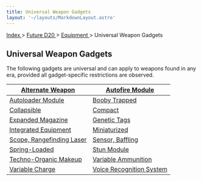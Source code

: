 ```yaml
---
title: Universal Weapon Gadgets
layout: '~/layouts/MarkdownLayout.astro'
---
```


[ Index ](/) > [ Future D20 ](/future.d20.srd) > [ Equipment ](/future.d20.srd/equipment) > Universal Weapon Gadgets

##  Universal Weapon Gadgets

The following gadgets are universal and can apply to weapons found in any era,
provided all gadget-specific restrictions are observed.

| [ Alternate Weapon](/future.d20.srd/equipment/gadgets.universal.weapons/alternate.weapon) | [ Autofire Module](/future.d20.srd/equipment/gadgets.universal.weapons/autofire.module) |
|---|---|
| [ Autoloader Module](/future.d20.srd/equipment/gadgets.universal.weapons/autoloader.module) | [ Booby Trapped](/future.d20.srd/equipment/gadgets.universal.weapons/booby.trapped) |
| [ Collapsible](/future.d20.srd/equipment/gadgets.universal.weapons/collapsible) | [ Compact ](/future.d20.srd/equipment/gadgets.universal.weapons/compact) |
| [ Expanded Magazine](/future.d20.srd/equipment/gadgets.universal.weapons/expanded.magazine) | [ Genetic Tags](/future.d20.srd/equipment/gadgets.universal.weapons/genetic.tags) |
| [ Integrated Equipment](/future.d20.srd/equipment/gadgets.universal.weapons/integrated.equipment) | [ Miniaturized](/future.d20.srd/equipment/gadgets.universal.weapons/miniaturized) |
| [ Scope, Rangefinding Laser](/future.d20.srd/equipment/gadgets.universal.weapons/scope.rangefinding.laser) | [ Sensor, Baffling](/future.d20.srd/equipment/gadgets.universal.weapons/sensor.baffling) |
| [ Spring-Loaded](/future.d20.srd/equipment/gadgets.universal.weapons/spring.loaded) | [ Stun Module](/future.d20.srd/equipment/gadgets.universal.weapons/stun.module) |
| [ Techno-Organic Makeup](/future.d20.srd/equipment/gadgets.universal.weapons/techno.organic.makeup) | [ Variable Ammunition](/future.d20.srd/equipment/gadgets.universal.weapons/variable.ammunition) |
| [ Variable Charge](/future.d20.srd/equipment/gadgets.universal.weapons/variable.charge) | [ Voice Recognition System](/future.d20.srd/equipment/gadgets.universal.weapons/voice.recognition.system) |
